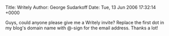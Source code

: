 Title: Writely
Author: George Sudarkoff
Date: Tue, 13 Jun 2006 17:32:14 +0000

Guys, could anyone please give me a Writely invite? Replace the first
dot in my blog's domain name with @-sign for the email address. Thanks a
lot!
